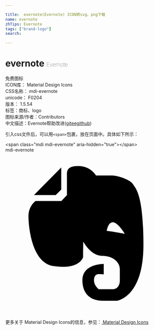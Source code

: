 ```yaml
---

title:  evernote(Evernote) ICON转svg、png下载
name: evernote
zhTips: Evernote
tags: ["brand-logo"]
search: 

---
```


# evernote  <small style="font-size: 60%;font-weight: 100">Evernote</small>


<div class="detail-page">
<p>
<span><span class="badge-success badge">免费图标</span> </span>
<br/>
<span>
ICON库：
<span class="badge-secondary badge">Material Design Icons</span> 
</span>
<br/>
<span>
CSS名称：
<span class="badge-secondary badge">mdi-evernote</span> 
</span>
<br/>
<span>
unicode：
<span class="badge-secondary badge">F0204</span> 
<copy-btn content='F0204' btn-title=""></copy-btn>
<copy-btn :content='String.fromCodePoint(parseInt("F0204", 16))' btn-title="复制U"></copy-btn>
</span>
<br/>
<span>
版本：
<span class="badge-secondary badge">1.5.54</span> 
</span><br/><span>标签：<span class="badge-light badge"><router-link to="/tags/brand-logo.html">商标、logo</router-link></span></span>
<br/>
<span>图标来源/作者：<span class="badge-light badge">Contributors</span></span> 
<br/>
<span class="zh-detail">中文描述：<span class="badge-primary badge">Evernote</span><span class="help-link"><span>帮助改进</span>(<a href="https://gitee.com/liuwave/icon-helper/edit/master/json/material/evernote.json" target="_blank" rel="noopener noreferrer">gitee</a><a href="https://github.com/liuwave/icon-helper/edit/master/json/material/evernote.json" target="_blank" rel="noopener noreferrer">github</a></span>)</span><br/>
</p>
</div>
<div class="alert alert-dark">
  <i class="mdi mdi-evernote mdi-48px"></i>
  <i class="mdi mdi-evernote mdi-36px"></i>
  <i class="mdi mdi-evernote mdi-24px"></i>
  <i class="mdi mdi-evernote mdi-18px"></i>
</div>
<div>
  <p>引入css文件后，可以用<code>&lt;span&gt;</code>包裹，放在页面中。具体如下所示：    
  </p>
  <div class="alert alert-primary" style="font-size: 14px">
    &lt;span class="mdi mdi-evernote" aria-hidden="true"&gt;&lt;/span&gt;
    <copy-btn content='<span class="mdi mdi-evernote" aria-hidden="true"></span>'></copy-btn>
  </div>
  <div class="alert alert-secondary">
    <i class="mdi mdi-evernote"
    style="font-size: 24px"
    aria-hidden="true"></i> mdi-evernote
    <copy-btn content="mdi-evernote" btn-title="复制图标名称"></copy-btn>
  </div>
</div>
<div id="svg" class="svg-wrap">
<svg xmlns="http://www.w3.org/2000/svg" viewBox="0 0 24 24"><path d="M15.09,11.63C15.09,11.63 15.28,10.35 16,10.35C16.76,10.35 17.78,12.06 17.78,12.06C17.78,12.06 15.46,11.63 15.09,11.63M19,4.69C18.64,4.09 16.83,3.41 15.89,3.41C14.96,3.41 13.5,3.41 13.5,3.41C13.5,3.41 12.7,2 10.88,2C9.05,2 9.17,2.81 9.17,3.5V6.32L8.34,7.19H4.5C4.5,7.19 3.44,7.91 3.44,9.44C3.44,11 3.92,16.35 7.13,16.85C10.93,17.43 11.58,15.67 11.58,15.46C11.58,14.56 11.6,13.21 11.6,13.21C11.6,13.21 12.71,15.33 14.39,15.33C16.07,15.33 17.04,16.3 17.04,17.29C17.04,18.28 17.04,19.13 17.04,19.13C17.04,19.13 17,20.28 16,20.28C15,20.28 13.89,20.28 13.89,20.28C13.89,20.28 13.2,19.74 13.2,19C13.2,18.25 13.53,18.05 13.93,18.05C14.32,18.05 14.65,18.09 14.65,18.09V16.53C14.65,16.53 11.47,16.5 11.47,18.94C11.47,21.37 13.13,22 14.46,22C15.8,22 16.63,22 16.63,22C16.63,22 20.56,21.5 20.56,13.75C20.56,6 19.33,5.28 19,4.69M7.5,6.31H4.26L8.32,2.22V5.5L7.5,6.31Z" /></svg>
</div>
<detail full-name='mdi-evernote'></detail>
    
<div><p>更多关于 Material Design Icons的信息，参见：<a target="_blank" href="https://iconhelper.cn/material.html"> Material Design Icons</a>
</p></div>
